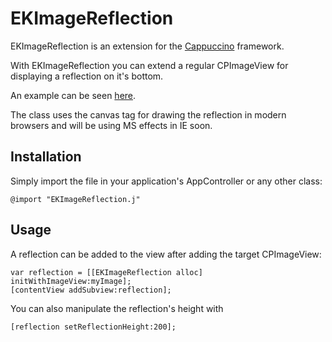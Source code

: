 EKImageReflection
==========

EKImageReflection is an extension for the [Cappuccino](http://www.cappuccino.org) framework.

With EKImageReflection you can extend a regular CPImageView for displaying a reflection on it's bottom.

An example can be seen [here](http://www.thisagree.com/EKImageReflection).

The class uses the canvas tag for drawing the reflection in modern browsers and will be using MS effects in IE soon.


## Installation

Simply import the file in your application's AppController or any other class:

	@import "EKImageReflection.j"


## Usage

A reflection can be added to the view after adding the target CPImageView:

	var reflection = [[EKImageReflection alloc] initWithImageView:myImage];
	[contentView addSubview:reflection];

You can also manipulate the reflection's height with

	[reflection setReflectionHeight:200];
